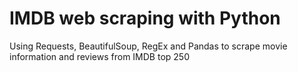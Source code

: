 # IMDB web scraping with Python
Using Requests, BeautifulSoup, RegEx and Pandas to scrape movie information and reviews from IMDB top 250
